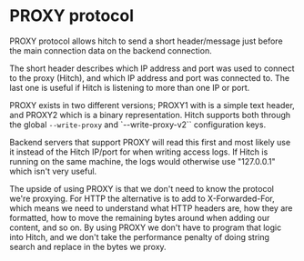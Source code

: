 # PROXY protocol

PROXY protocol allows hitch to send a short header/message just before the main
connection data on the backend connection.

The short header describes which IP address and port was used to connect to
the proxy (Hitch), and which IP address and port was connected to. The last
one is useful if Hitch is listening to more than one IP or port.

PROXY exists in two different versions; PROXY1 with is a simple text header,
and PROXY2 which is a binary representation. Hitch supports both through the
global `--write-proxy` and `--write-proxy-v2`` configuration keys.

Backend servers that support PROXY will read this first and most likely use
it instead of the Hitch IP/port for when writing access logs. If Hitch is
running on the same machine, the logs would otherwise use "127.0.0.1" which
isn't very useful.

The upside of using PROXY is that we don't need to know the protocol we're
proxying. For HTTP the alternative is to add to X-Forwarded-For, which means
we need to understand what HTTP headers are, how they are formatted, how to move
the remaining bytes around when adding our content, and so on.  By using PROXY
we don't have to program that logic into Hitch, and we don't take the
performance penalty of doing string search and replace in the bytes we proxy.





